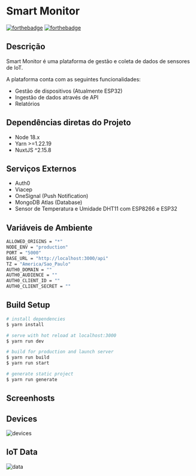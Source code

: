 # Smart Monitor

[![forthebadge](https://forthebadge.com/images/badges/built-with-love.svg)](https://forthebadge.com) [![forthebadge](https://forthebadge.com/images/badges/made-with-vue.svg)](https://forthebadge.com)

## Descrição

Smart Monitor é uma plataforma de gestão e coleta de dados de sensores de IoT.

A plataforma conta com as seguintes funcionalidades:

- Gestão de dispositivos (Atualmente ESP32)
- Ingestão de dados através de API
- Relatórios

## Dependências diretas do Projeto

- Node 18.x
- Yarn >=1.22.19
- NuxtJS ^2.15.8

## Serviços Externos

- Auth0
- Viacep
- OneSignal (Push Notification)
- MongoDB Atlas (Database)
- Sensor de Temperatura e Umidade DHT11 com ESP8266 e ESP32

## Variáveis de Ambiente

```bash
ALLOWED_ORIGINS = "*"
NODE_ENV = "production"
PORT = "5000"
BASE_URL = "http://localhost:3000/api"
TZ = "America/Sao_Paulo"
AUTH0_DOMAIN = ""
AUTH0_AUDIENCE = ""
AUTH0_CLIENT_ID = ""
AUTH0_CLIENT_SECRET = ""
```

## Build Setup

```bash
# install dependencies
$ yarn install

# serve with hot reload at localhost:3000
$ yarn run dev

# build for production and launch server
$ yarn run build
$ yarn run start

# generate static project
$ yarn run generate
```

## Screenhosts

## Devices
![devices](https://github.com/dmux/smartmonitor/assets/2119249/4a4f641c-3b1d-439c-9564-44a72ae4da26)

## IoT Data
![data](https://github.com/dmux/smartmonitor/assets/2119249/403bd4f1-d9a0-4bc0-b4f2-e7a49ab6254b)


